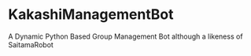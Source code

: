 # KakashiManagementBot 
A Dynamic Python Based Group Management Bot although a likeness of SaitamaRobot
